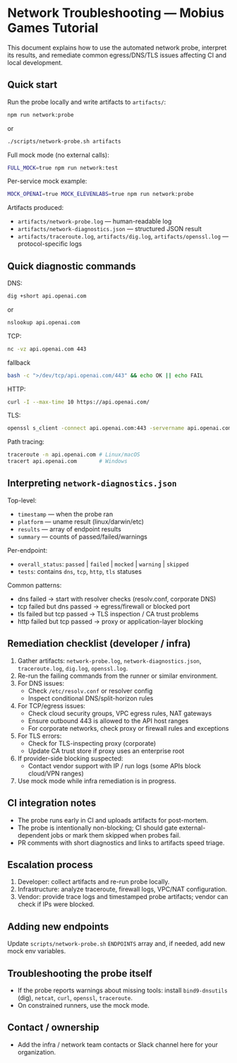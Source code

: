 # Network Troubleshooting — Mobius Games Tutorial

This document explains how to use the automated network probe, interpret its results, and remediate common egress/DNS/TLS issues affecting CI and local development.

## Quick start

Run the probe locally and write artifacts to `artifacts/`:

```bash
npm run network:probe
```

or

```bash
./scripts/network-probe.sh artifacts
```

Full mock mode (no external calls):

```bash
FULL_MOCK=true npm run network:test
```

Per-service mock example:

```bash
MOCK_OPENAI=true MOCK_ELEVENLABS=true npm run network:probe
```

Artifacts produced:
- `artifacts/network-probe.log` — human-readable log
- `artifacts/network-diagnostics.json` — structured JSON result
- `artifacts/traceroute.log`, `artifacts/dig.log`, `artifacts/openssl.log` — protocol-specific logs

## Quick diagnostic commands

DNS:

```bash
dig +short api.openai.com
```

or

```bash
nslookup api.openai.com
```

TCP:

```bash
nc -vz api.openai.com 443
```

fallback

```bash
bash -c ">/dev/tcp/api.openai.com/443" && echo OK || echo FAIL
```

HTTP:

```bash
curl -I --max-time 10 https://api.openai.com/
```

TLS:

```bash
openssl s_client -connect api.openai.com:443 -servername api.openai.com
```

Path tracing:

```bash
traceroute -n api.openai.com # Linux/macOS
tracert api.openai.com       # Windows
```

## Interpreting `network-diagnostics.json`

Top-level:
- `timestamp` — when the probe ran
- `platform` — uname result (linux/darwin/etc)
- `results` — array of endpoint results
- `summary` — counts of passed/failed/warnings

Per-endpoint:
- `overall_status`: `passed` | `failed` | `mocked` | `warning` | `skipped`
- `tests`: contains `dns`, `tcp`, `http`, `tls` statuses

Common patterns:
- dns failed -> start with resolver checks (resolv.conf, corporate DNS)
- tcp failed but dns passed -> egress/firewall or blocked port
- tls failed but tcp passed -> TLS inspection / CA trust problems
- http failed but tcp passed -> proxy or application-layer blocking

## Remediation checklist (developer / infra)

1. Gather artifacts: `network-probe.log`, `network-diagnostics.json`, `traceroute.log`, `dig.log`, `openssl.log`.
2. Re-run the failing commands from the runner or similar environment.
3. For DNS issues:
   - Check `/etc/resolv.conf` or resolver config
   - Inspect conditional DNS/split-horizon rules
4. For TCP/egress issues:
   - Check cloud security groups, VPC egress rules, NAT gateways
   - Ensure outbound 443 is allowed to the API host ranges
   - For corporate networks, check proxy or firewall rules and exceptions
5. For TLS errors:
   - Check for TLS-inspecting proxy (corporate)
   - Update CA trust store if proxy uses an enterprise root
6. If provider-side blocking suspected:
   - Contact vendor support with IP / run logs (some APIs block cloud/VPN ranges)
7. Use mock mode while infra remediation is in progress.

## CI integration notes

- The probe runs early in CI and uploads artifacts for post-mortem.
- The probe is intentionally non-blocking; CI should gate external-dependent jobs or mark them skipped when probes fail.
- PR comments with short diagnostics and links to artifacts speed triage.

## Escalation process

1. Developer: collect artifacts and re-run probe locally.
2. Infrastructure: analyze traceroute, firewall logs, VPC/NAT configuration.
3. Vendor: provide trace logs and timestamped probe artifacts; vendor can check if IPs were blocked.

## Adding new endpoints

Update `scripts/network-probe.sh` `ENDPOINTS` array and, if needed, add new mock env variables.

## Troubleshooting the probe itself

- If the probe reports warnings about missing tools: install `bind9-dnsutils` (dig), `netcat`, `curl`, `openssl`, `traceroute`.
- On constrained runners, use the mock mode.

## Contact / ownership

- Add the infra / network team contacts or Slack channel here for your organization.